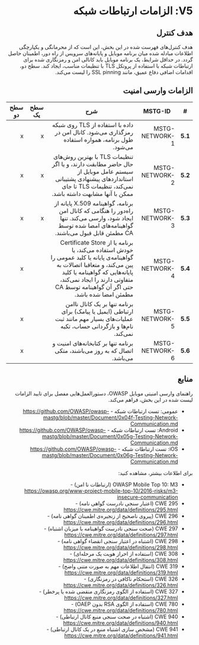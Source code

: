 <div dir="rtl" markdown="1">

# V5: الزامات ارتباطات شبکه

## هدف کنترل

هدف کنترل‌های فهرست شده در این بخش، این است که از محرمانگی و یکپارچگی اطلاعات مبادله شده میان برنامه موبایل و پایانه‌های سرویس از راه دور، اطمینان حاصل گردد. در حداقل شرایط، یک برنامه موبایل باید کانالی امن و رمزنگاری شده برای ارتباطات شبکه با استفاده از پروتکل TLS با تنظیمات مناسب، ایجاد کند. سطح دو، اقدامات اضافی دفاع عمیق، مانند SSL pinning را لیست می‌کند.

## الزامات وارسی امنیت

| # | MSTG-ID | شرح | سطح یک | سطح دو |
| -- | ---------- | ---------------------- | - | - |
| **5.1** | MSTG-NETWORK-1 | داده با استفاده از TLS روی شبکه رمزگذاری می‌شود. کانال امن در طول برنامه، همواره استفاده می‌شود. | x | x |
| **5.2** | MSTG-NETWORK-2 | تنظیمات TLS با بهترین روش‌های حال حاضر مطابقت دارند، و یا اگر سیستم عامل موبایل از استانداردهای پیشنهادی پشتیبانی نمی‌کند، تنظیمات TLS تا جای ممکن با آنها مشابهت داشته باشد. | x | x |
| **5.3** | MSTG-NETWORK-3 | برنامه، گواهینامه X.509 پایانه‌ از راه‌دور را هنگامی که کانال امن ایجاد شود، وارسی می‌کند. تنها گواهینامه‌های امضا شده توسط CA مطمئن قابل قبول می‌باشند. | x | x |
| **5.4** | MSTG-NETWORK-4 | برنامه یا از Certificate Store خودش استفاده می‌کند، یا گواهینامه‌ی پایانه یا کلید عمومی را پین می‌کند، و متعاقبا اتصالات به پایانه‌هایی که گواهینامه یا کلید متفاوتی دارند را ایجاد نمی‌کند، حتی اگر آن گواهینامه توسط CA مطمئن امضا شده باشد. |   | x |
| **5.5** | MSTG-NETWORK-5 | برنامه تنها بر یک کانال ناامن ارتباطی (ایمیل یا پیامک) برای عملیات‌های بسیار مهم مانند ثبت نام‌ها و بازگردانی حساب، تکیه نمی‌کند. |  | x |
| **5.6** | MSTG-NETWORK-6 | برنامه تنها بر کتابخانه‌های امنیت و اتصال که به روز می‌باشند، متکی می‌باشد. |  | x |

## منابع

راهنمای وارسی امنیتی موبایل OWASP، دستورالعمل‌هایی مفصل برای تایید الزامات لیست شده در این بخش، فراهم می‌کند.

- عمومی: تست ارتباطات شبکه - <https://github.com/OWASP/owasp-mastg/blob/master/Document/0x04f-Testing-Network-Communication.md>
- Android: تست ارتباطات شبکه - <https://github.com/OWASP/owasp-mastg/blob/master/Document/0x05g-Testing-Network-Communication.md>
- iOS: تست ارتباطات شبکه - <https://github.com/OWASP/owasp-mastg/blob/master/Document/0x06g-Testing-Network-Communication.md>

برای اطلاعات بیشتر، مشاهده کنید:

- OWASP Mobile Top 10: M3 (ارتباطات نا امن) - <https://owasp.org/www-project-mobile-top-10/2016-risks/m3-insecure-communication>
- CWE 295 (اعتبار سنجی نادرست گواهی نامه) - <https://cwe.mitre.org/data/definitions/295.html>
- CWE 296 (پیروی ناصحیح از زنجیره‌ی اطمینان گواهی نامه) - <https://cwe.mitre.org/data/definitions/296.html>
- CWE 297 (صحت سنجی نادرست گواهینامه با میزبان اشتباه) - <https://cwe.mitre.org/data/definitions/297.html>
- CWE 298 (اشتباه در اعتبار سنجی انقضاء گواهی نامه) - <https://cwe.mitre.org/data/definitions/298.html>
- CWE 308 (استفاده از احراز هویت یک مرحله‌ای) - <https://cwe.mitre.org/data/definitions/308.html>
- CWE 319 (انتقال اطلاعات مهم به صورت متنی واضح) - <https://cwe.mitre.org/data/definitions/319.html>
- CWE 326 (استحکام ناکافی در رمزنگاری) - <https://cwe.mitre.org/data/definitions/326.html>
- CWE 327 (استفاده از الگوی رمزنگاری منقضی شده یا پرخطر) - <https://cwe.mitre.org/data/definitions/327.html>
- CWE 780 (استفاده از الگوی RSA بدون OAEP) - <https://cwe.mitre.org/data/definitions/780.html>
- CWE 940 (اشتباه در صحت سنجی منبع کانال ارتباطی) - <https://cwe.mitre.org/data/definitions/940.html>
- CWE 941 (مشخص سازی اشتباه منبع در یک کانال ارتباطی) - <https://cwe.mitre.org/data/definitions/941.html>

</div>
